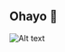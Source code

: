 ## Ohayo 👋

![Alt text](https://66.media.tumblr.com/ee5169a677d71323105a5210404f474d/tumblr_ptp22tbWHk1tgo74ho1_1280.gif)

<!--
**OwnerOfJK/OwnerOfJK** is a ✨ _special_ ✨ repository because its `README.md` (this file) appears on your GitHub profile.

Here are some ideas to get you started:

- 🔭 I’m currently working on ...
- 🌱 I’m currently learning ...
- 👯 I’m looking to collaborate on ...
- 🤔 I’m looking for help with ...
- 💬 Ask me about ...
- 📫 How to reach me: ...
- 😄 Pronouns: ...
- ⚡ Fun fact: ...
-->
